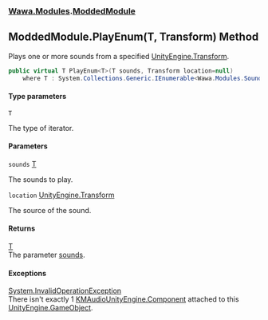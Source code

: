 ### [Wawa.Modules](Wawa.Modules.md 'Wawa.Modules').[ModdedModule](ModdedModule.md 'Wawa.Modules.ModdedModule')

## ModdedModule.PlayEnum<T>(T, Transform) Method

Plays one or more sounds from a specified [UnityEngine.Transform](https://docs.microsoft.com/en-us/dotnet/api/UnityEngine.Transform 'UnityEngine.Transform').

```csharp
public virtual T PlayEnum<T>(T sounds, Transform location=null)
    where T : System.Collections.Generic.IEnumerable<Wawa.Modules.Sound>;
```
#### Type parameters

<a name='Wawa.Modules.ModdedModule.PlayEnum_T_(T,Transform).T'></a>

`T`

The type of iterator.
#### Parameters

<a name='Wawa.Modules.ModdedModule.PlayEnum_T_(T,Transform).sounds'></a>

`sounds` [T](ModdedModule.PlayEnum.Ty1E/DhGg20IkUL9MRPzFQ.md#Wawa.Modules.ModdedModule.PlayEnum_T_(T,Transform).T 'Wawa.Modules.ModdedModule.PlayEnum<T>(T, Transform).T')

The sounds to play.

<a name='Wawa.Modules.ModdedModule.PlayEnum_T_(T,Transform).location'></a>

`location` [UnityEngine.Transform](https://docs.microsoft.com/en-us/dotnet/api/UnityEngine.Transform 'UnityEngine.Transform')

The source of the sound.

#### Returns
[T](ModdedModule.PlayEnum.Ty1E/DhGg20IkUL9MRPzFQ.md#Wawa.Modules.ModdedModule.PlayEnum_T_(T,Transform).T 'Wawa.Modules.ModdedModule.PlayEnum<T>(T, Transform).T')  
The parameter [sounds](ModdedModule.PlayEnum.Ty1E/DhGg20IkUL9MRPzFQ.md#Wawa.Modules.ModdedModule.PlayEnum_T_(T,Transform).sounds 'Wawa.Modules.ModdedModule.PlayEnum<T>(T, Transform).sounds').

#### Exceptions

[System.InvalidOperationException](https://docs.microsoft.com/en-us/dotnet/api/System.InvalidOperationException 'System.InvalidOperationException')  
There isn't exactly 1 [KMAudio](https://docs.microsoft.com/en-us/dotnet/api/KMAudio 'KMAudio')[UnityEngine.Component](https://docs.microsoft.com/en-us/dotnet/api/UnityEngine.Component 'UnityEngine.Component') attached to this [UnityEngine.GameObject](https://docs.microsoft.com/en-us/dotnet/api/UnityEngine.GameObject 'UnityEngine.GameObject').